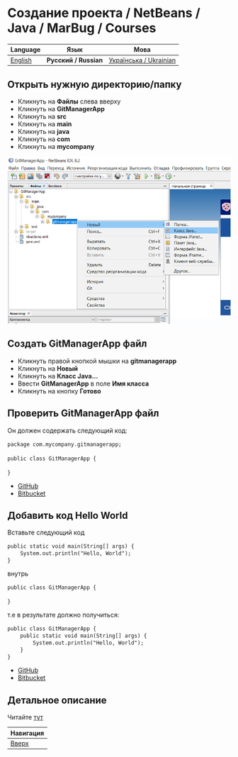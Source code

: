 # Создание проекта / NetBeans / Java / MarBug / Courses

| Language | Язык | Мова |
| -------- | ---- | ---- |
| [English](README.md) | **Русский / Russian** | [Українська / Ukrainian](README.uk.md) |

## Открыть нужную директорию/папку ##

* Кликнуть на **Файлы** слева вверху
* Кликнуть на **GitManagerApp**
* Кликнуть на **src**
* Кликнуть на **main**
* Кликнуть на **java**
* Кликнуть на **com**
* Кликнуть на **mycompany**

![Закладка "Файлы"](https://github.com/marbug/courses-marbug-java/blob/master/netbeans/add-main-class/files-tab.ru.png)

## Создать GitManagerApp файл ##

* Кликнуть правой кнопкой мышки на **gitmanagerapp**
* Кликнуть на **Новый**
* Кликнуть на **Класс Java...**
* Ввести **GitManagerApp** в поле **Имя класса**
* Кликнуть на кнопку **Готово**

## Проверить GitManagerApp файл ##

Он должен содержать следующий код:

    package com.mycompany.gitmanagerapp;

    public class GitManagerApp {

    }

* [GitHub](https://github.com/marbug/courses-marbug-java/blob/v0.4_add-main-class/git-manager-app/GitManagerApp/src/main/java/com/mycompany/gitmanagerapp/GitManagerApp.java)
* [Bitbucket](https://bitbucket.org/marbug/courses-marbug-java/src/95e0c0b8c67759736756f1ec169c043b5e5664f8/git-manager-app/GitManagerApp/src/main/java/com/mycompany/gitmanagerapp/GitManagerApp.java?fileviewer=file-view-default)

## Добавить код Hello World ##

Вставьте следующий код

    public static void main(String[] args) {
        System.out.println("Hello, World");
    }

внутрь

    public class GitManagerApp {

    }

т.е в результате должно получиться:

    public class GitManagerApp {
        public static void main(String[] args) {
            System.out.println("Hello, World");
        }
    }

* [GitHub](https://github.com/marbug/courses-marbug-java/blob/v0.5_add-hello-world-code/git-manager-app/GitManagerApp/src/main/java/com/mycompany/gitmanagerapp/GitManagerApp.java)
* [Bitbucket](https://bitbucket.org/marbug/courses-marbug-java/src/d592cefd1b637a1e54531c902037c6788d3052f6/git-manager-app/GitManagerApp/src/main/java/com/mycompany/gitmanagerapp/GitManagerApp.java?at=v0.5_add-hello-world-code&fileviewer=file-view-default)

## Детальное описание ##

Читайте [тут](detailed-info/README.ru.md)

| Навигация                |
| ------------------------ |
| [Вверх](../README.ru.md) |

